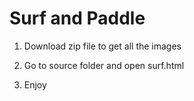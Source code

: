 Surf and Paddle
===============

1) Download zip file to get all the images

2) Go to source folder and open surf.html

3) Enjoy

